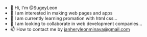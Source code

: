 - 👋 Hi, I'm @SugeyLeon
- 👀 I am interested in making web pages and apps
- 🌱 I am currently learning promation with html css...
- 💞️ I am looking to collaborate in web development companies...
- 📫 How to contact me by janheryleonminaya@gmail.com

<!---
SugeyLeon/SugeyLeon is a ✨ special ✨ repository because its `README.md` (this file) appears on your GitHub profile.
You can click the Preview link to take a look at your changes.
--->
